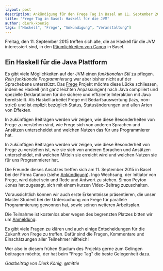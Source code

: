 ```yaml
---
layout: post
description: Ankündigung für den Frege Tag in Basel am 11. September 2015
title: "Frege Tag in Basel: Haskell für die JVM"
author: dierk-koenig
tags: ["Haskell", "Frege", "Ankündigung", "Veranstaltung"]
---
```



Freitag, den 11. September 2015 treffen sich alle, die an Haskell für die JVM interessiert
sind, in den [Räumlichkeiten von Canoo](http://www.canoo.com/blog/2015/06/30/frege-day-2015/?lang=de) in Basel.

<!-- more start -->

## Ein Haskell für die Java Plattform ##
 
Es gibt viele Möglichkeiten auf der JVM einen *funktionalen Stil* zu pflegen. *Rein funktionale
Programmierung* war aber bisher nicht auf der Sprachebene unterstützt. Das [Frege](http://www.frege-lang.org)
Projekt möchte diese Lücke schliessen, indem es Haskell (mit ganz leichten Anpassungen) nach Java compiliert und spezielle Deklarationen für die sichere und effiziente Interaktion mit Java bereitstellt. 
Als Haskell arbeitet Frege mit Bedarfsauswertung (lazy, non-strict) und ist explizit bezüglich
Status, Statusänderungen und allen Arten von Effekten.

In zukünftigen Beiträgen werden wir zeigen, wie diese Besonderheiten von Frege zu verstehen sind, wie Frege sich
von anderen Sprachen und Ansätzen unterscheidet und welchen Nutzen das für uns Programmierer hat. 

In zukünftigen Beiträgen werden wir zeigen, wie diese Besonderheit von Frege zu verstehen ist, wie sie sich
von anderen Sprachen und Ansätzen unterscheidet, mit welchen
Mitteln sie erreicht wird und welchen Nutzen sie für uns Programmierer hat. 

Die Freunde dieses Ansatzes treffen sich am 11. September 2015 in Basel bei der Firma Canoo 
(siehe [Ankündigung](http://www.canoo.com/blog/2015/06/30/frege-day-2015/?lang=de)). Ingo Wechsung, der
Initiator von Frege, wird dabei sein und Rede und Antwort zu stehen. Simon Peyton Jones hat zugesagt,
sich mit einem kurzen Video-Beitrag zuzuschalten.

Voraussichtlich können wir auch erste Erkenntnisse präsentieren, die unser Master Student bei der Untersuchung
von Frege für parallele Programmierung gewonnen hat, sowie seinen weiteren Arbeitsplan.

Die Teilnahme ist kostenlos aber wegen des begrenzten Platzes bitten wir um [Anmeldung](http://www.canoo.com/blog/2015/06/30/frege-day-2015/?lang=de).

Es gibt viele Fragen zu klären und auch einige Entscheidungen für die Zukunft von Frege zu treffen.
Dafür sind die Fragen, Kommentare und Einschätzungen aller Teilnehmer hilfreich!

Wer also in diesem frühen Stadium des Projekts gerne zum Gelingen beitragen möchte, 
der hat beim "Frege Tag" die beste Gelegenheit dazu.

_Gastbeitrag von Dierk König, @mittie_
<!-- more end -->

